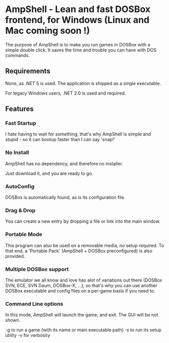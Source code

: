 # AmpShell - Lean and fast DOSBox frontend, for Windows (Linux and Mac coming soon !)

The purpose of AmpShell is to make you run games in DOSBox with a simple double click. It saves the time and trouble you can have with DOS commands.

## Requirements

None, as .NET 5 is used. The application is shipped as a single executable.

For legacy Windows users, .NET 2.0 is used and required.

## Features

### Fast Startup

I hate having to wait for something, that's why AmpShell is simple and stupid - so it can bootup faster than I can say 'snap!'

### No Install

AmpShell has no dependency, and therefore no installer.

Just download it, and you are ready to go.

### AutoConfig

DOSBox is automatically found, as is its configuration file.

### Drag & Drop

You can create a new entry by dropping a file or link into the main window.

### Portable Mode

This program can also be used on a removable media, no setup required. To that end, a 'Portable Pack' (AmpShell + DOSBox preconfigured) is also provided.

### Multiple DOSBox support

The emulator we all know and love has alot of variations out there (DOSBox SVN, ECE, SVN Daum, DOSBox-X, ...), so that's why you can use another DOSBox executable and config files on a per-game basis if you need to.

### Command Line options

In this mode, AmpShell will launch the game, and exit. The GUI will be not shown.

-g to run a game (with its name or main executable path)
-s to run its setup utility
-v for verbosity
